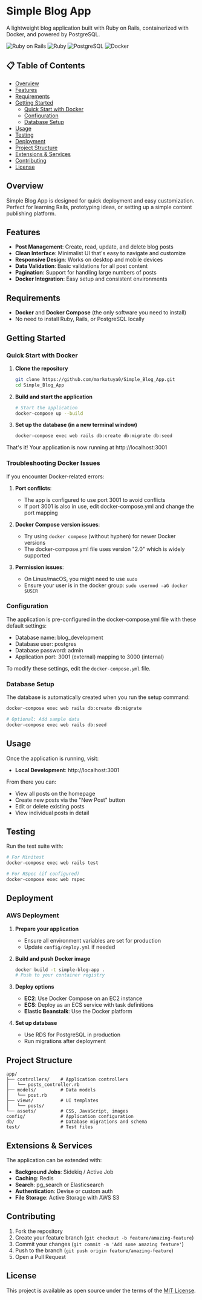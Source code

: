 # Simple Blog App

A lightweight blog application built with Ruby on Rails, containerized with Docker, and powered by PostgreSQL.

![Ruby on Rails](https://img.shields.io/badge/Rails-7.x-red)
![Ruby](https://img.shields.io/badge/Ruby-3.1.x-red)
![PostgreSQL](https://img.shields.io/badge/PostgreSQL-latest-blue)
![Docker](https://img.shields.io/badge/Docker-ready-blue)

## 📋 Table of Contents

- [Overview](#overview)
- [Features](#features)
- [Requirements](#requirements)
- [Getting Started](#getting-started)
  - [Quick Start with Docker](#quick-start-with-docker)
  - [Configuration](#configuration)
  - [Database Setup](#database-setup)
- [Usage](#usage)
- [Testing](#testing)
- [Deployment](#deployment)
- [Project Structure](#project-structure)
- [Extensions & Services](#extensions--services)
- [Contributing](#contributing)
- [License](#license)

## Overview

Simple Blog App is designed for quick deployment and easy customization. Perfect for learning Rails, prototyping ideas, or setting up a simple content publishing platform.

## Features

- **Post Management**: Create, read, update, and delete blog posts
- **Clean Interface**: Minimalist UI that's easy to navigate and customize
- **Responsive Design**: Works on desktop and mobile devices
- **Data Validation**: Basic validations for all post content
- **Pagination**: Support for handling large numbers of posts
- **Docker Integration**: Easy setup and consistent environments

## Requirements

- **Docker** and **Docker Compose** (the only software you need to install)
- No need to install Ruby, Rails, or PostgreSQL locally

## Getting Started

### Quick Start with Docker

1. **Clone the repository**

   ```bash
   git clone https://github.com/markotuya0/Simple_Blog_App.git
   cd Simple_Blog_App
   ```

2. **Build and start the application**

   ```bash
   # Start the application
   docker-compose up --build
   ```

3. **Set up the database (in a new terminal window)**

   ```bash
   docker-compose exec web rails db:create db:migrate db:seed
   ```

That's it! Your application is now running at http://localhost:3001

### Troubleshooting Docker Issues

If you encounter Docker-related errors:

1. **Port conflicts**: 
   - The app is configured to use port 3001 to avoid conflicts
   - If port 3001 is also in use, edit docker-compose.yml and change the port mapping

2. **Docker Compose version issues**:
   - Try using `docker compose` (without hyphen) for newer Docker versions
   - The docker-compose.yml file uses version "2.0" which is widely supported

3. **Permission issues**:
   - On Linux/macOS, you might need to use `sudo`
   - Ensure your user is in the docker group: `sudo usermod -aG docker $USER`

### Configuration

The application is pre-configured in the docker-compose.yml file with these default settings:

- Database name: blog_development
- Database user: postgres
- Database password: admin
- Application port: 3001 (external) mapping to 3000 (internal)

To modify these settings, edit the `docker-compose.yml` file.

### Database Setup

The database is automatically created when you run the setup command:

```bash
docker-compose exec web rails db:create db:migrate

# Optional: Add sample data
docker-compose exec web rails db:seed
```

## Usage

Once the application is running, visit:

- **Local Development**: http://localhost:3001

From there you can:
- View all posts on the homepage
- Create new posts via the "New Post" button
- Edit or delete existing posts
- View individual posts in detail

## Testing

Run the test suite with:

```bash
# For Minitest
docker-compose exec web rails test

# For RSpec (if configured)
docker-compose exec web rspec
```

## Deployment

### AWS Deployment

1. **Prepare your application**
   - Ensure all environment variables are set for production
   - Update `config/deploy.yml` if needed

2. **Build and push Docker image**
   ```bash
   docker build -t simple-blog-app .
   # Push to your container registry
   ```

3. **Deploy options**
   - **EC2**: Use Docker Compose on an EC2 instance
   - **ECS**: Deploy as an ECS service with task definitions
   - **Elastic Beanstalk**: Use the Docker platform

4. **Set up database**
   - Use RDS for PostgreSQL in production
   - Run migrations after deployment

## Project Structure

```
app/
├── controllers/    # Application controllers
│   └── posts_controller.rb
├── models/         # Data models
│   └── post.rb
├── views/          # UI templates
│   └── posts/
└── assets/         # CSS, JavaScript, images
config/             # Application configuration
db/                 # Database migrations and schema
test/               # Test files
```

## Extensions & Services

The application can be extended with:

- **Background Jobs**: Sidekiq / Active Job
- **Caching**: Redis
- **Search**: pg_search or Elasticsearch
- **Authentication**: Devise or custom auth
- **File Storage**: Active Storage with AWS S3

## Contributing

1. Fork the repository
2. Create your feature branch (`git checkout -b feature/amazing-feature`)
3. Commit your changes (`git commit -m 'Add some amazing feature'`)
4. Push to the branch (`git push origin feature/amazing-feature`)
5. Open a Pull Request

## License

This project is available as open source under the terms of the [MIT License](LICENSE).